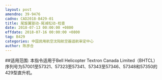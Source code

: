 ```yaml
---
layout: post
amendno: 39-9476
cadno: CAD2018-B429-01
title: 尾旋翼驱动-尾减松动-检查
date: 2018-07-13 00:00:00 +0800
effdate: 2018-07-16 00:00:00 +0800
tag: B429
categories: 中国民用航空沈阳航空器适航审定中心
author: 陈彦合
---
```


##适用范围:
本指令适用于Bell Helicopter Textron Canada Limited（BHTCL）序列号为57001至57321、57323至57341、57343至57346、57348和57350的429型直升机。

